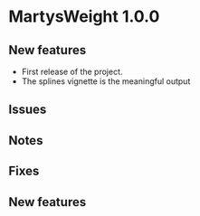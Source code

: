 # MartysWeight 1.0.0

## New features

- First release of the project.
- The splines vignette is the meaningful output

## Issues

## Notes

## Fixes

## New features